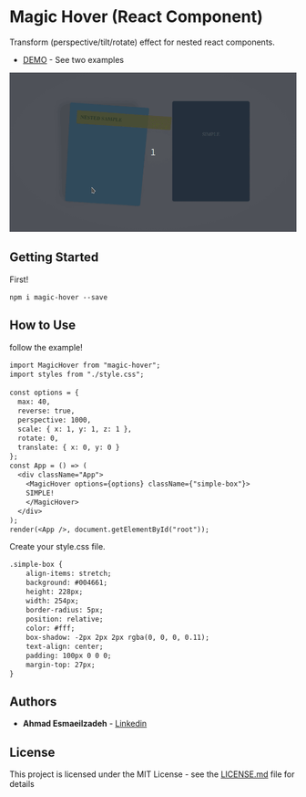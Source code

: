 # Magic Hover (React Component)

Transform (perspective/tilt/rotate) effect for nested react components.
* [DEMO](https://shomalgan.github.io/magic-hover/) - See two examples


![](magic-hover.gif)


## Getting Started

First!
```
npm i magic-hover --save
```




## How to Use

follow the example!

```
import MagicHover from "magic-hover";
import styles from "./style.css";

const options = {
  max: 40,
  reverse: true,
  perspective: 1000,
  scale: { x: 1, y: 1, z: 1 },
  rotate: 0,
  translate: { x: 0, y: 0 }
};
const App = () => (
  <div className="App">
    <MagicHover options={options} className={"simple-box"}>
    SIMPLE!
    </MagicHover>
  </div>
);
render(<App />, document.getElementById("root"));

```
Create your style.css file.

```
.simple-box {
    align-items: stretch;
    background: #004661;
    height: 228px;
    width: 254px;
    border-radius: 5px;
    position: relative;
    color: #fff;
    box-shadow: -2px 2px 2px rgba(0, 0, 0, 0.11);
    text-align: center;
    padding: 100px 0 0 0;
    margin-top: 27px;
}

```



## Authors

* **Ahmad Esmaeilzadeh**  - [Linkedin](https://www.linkedin.com/in/ahmad-esmaeilzadeh-68802a98/)


## License

This project is licensed under the MIT License - see the [LICENSE.md](LICENSE.md) file for details

